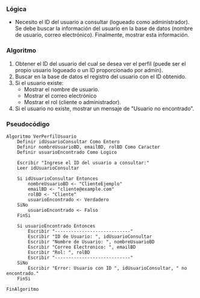 ### Lógica

* Necesito el ID del usuario a consultar (logueado como administrador). Se debe buscar la información del usuario en la base de datos (nombre de usuario, correo electrónico). Finalmente, mostrar esta información.

### Algoritmo

1. Obtener el ID del usuario del cual se desea ver el perfil (puede ser el propio usuario logueado o un ID proporcionado por admin).
2. Buscar en la base de datos el registro del usuario con el ID obtenido.
3. Si el usuario existe:
    * Mostrar el nombre de usuario.
    * Mostrar el correo electrónico
    * Mostrar el rol (cliente o administrador).
4. Si el usuario no existe, mostrar un mensaje de "Usuario no encontrado".

### Pseudocódigo

```
Algoritmo VerPerfilUsuario
    Definir idUsuarioConsultar Como Entero
    Definir nombreUsuarioBD, emailBD, rolBD Como Caracter
    Definir usuarioEncontrado Como Logico

    Escribir "Ingrese el ID del usuario a consultar:"
    Leer idUsuarioConsultar

    Si idUsuarioConsultar Entonces
        nombreUsuarioBD <- "ClienteEjemplo"
        emailBD <- "cliente@example.com"
        rolBD <- "Cliente"
        usuarioEncontrado <- Verdadero
    SiNo
        usuarioEncontrado <- Falso
    FinSi

    Si usuarioEncontrado Entonces
        Escribir "----------------------------"
        Escribir "ID de Usuario: ", idUsuarioConsultar
        Escribir "Nombre de Usuario: ", nombreUsuarioBD
        Escribir "Correo Electronico: ", emailBD
        Escribir "Rol: ", rolBD
        Escribir "----------------------------"
    SiNo
        Escribir "Error: Usuario con ID ", idUsuarioConsultar, " no encontrado."
    FinSi

FinAlgoritmo
```